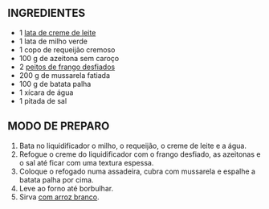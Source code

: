 ## INGREDIENTES

- 1 [lata de creme de leite](https://blog.tudogostoso.com.br/cardapios/receitas-faceis/receitas-salgadas-com-creme-de-leite/)
- 1 lata de milho verde
- 1 copo de requeijão cremoso
- 100 g de azeitona sem caroço
- 2 [peitos de frango desfiados](https://blog.tudogostoso.com.br/dicas-de-cozinha/tecnicas-para-desfiar-frango-em-casa-de-maneira-facil/)
- 200 g de mussarela fatiada
- 100 g de batata palha
- 1 xícara de água
- 1 pitada de sal

## MODO DE PREPARO

1. Bata no liquidificador o milho, o requeijão, o creme de leite e a água.
2. Refogue o creme do liquidificador com o frango desfiado, as azeitonas e o sal até ficar com uma textura espessa.
3. Coloque o refogado numa assadeira, cubra com mussarela e espalhe a batata palha por cima.
4. Leve ao forno até borbulhar.
5. Sirva [com arroz branco](https://www.tudogostoso.com.br/receita/159663-arroz-branco-soltinho-sem-erro.html).